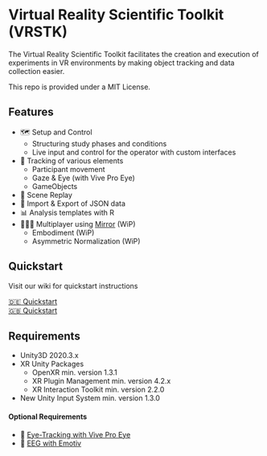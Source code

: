 # Virtual Reality Scientific Toolkit (VRSTK)

The Virtual Reality Scientific Toolkit facilitates the creation and execution of experiments in VR environments by making object tracking and data collection easier.

This repo is provided under a MIT License.


## Features
- :world_map: Setup and Control
	- Structuring study phases and conditions
	- Live input and control for the operator with custom interfaces
- :movie_camera: Tracking of various elements
	- Participant movement
	- Gaze & Eye (with Vive Pro Eye) 
	- GameObjects
- :vhs: Scene Replay
- :file_folder: Import & Export of JSON data
- :bar_chart: Analysis templates with R
- :people_holding_hands: Multiplayer using [Mirror](https://github.com/vis2k/Mirror) (WiP)
	- Embodiment (WiP)
	- Asymmetric Normalization (WiP)

## Quickstart
Visit our wiki for quickstart instructions

[:de: Quickstart](https://github.com/ixperience-lab/VRSTK/wiki/Quickstart-German)\
[:uk: Quickstart](https://github.com/ixperience-lab/VRSTK/wiki/Quickstart-English)



## Requirements
- Unity3D 2020.3.x
- XR Unity Packages
	- OpenXR min. version 1.3.1
	- XR Plugin Management min. version 4.2.x
	- XR Interaction Toolkit min. version 2.2.0
- New Unity Input System min. version 1.3.0
#### Optional Requirements
- :eyes: [Eye-Tracking with Vive Pro Eye](https://developer-express.vive.com/resources/vive-sense/eye-and-facial-tracking-sdk/)
- :brain: [EEG with Emotiv](https://github.com/Emotiv/unity-plugin)
